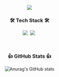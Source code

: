 <p align="center">
<img src="https://capsule-render.vercel.app/api?type=slice&color=000000&height=130&section=header&text=Hyejee%20Kim&fontColor=d83b7c&fontSize=70" />
</p>

<h3 align="center">🛠 Tech Stack 🛠</h3>
<p align="center">
  <img src="https://img.shields.io/badge/Swift-FA7343?style=flat-square&logo=swift&logoColor=white"/></a>&nbsp 
  <img src="https://img.shields.io/badge/C++-00599C?style=flat-square&logo=C%2B%2B&logoColor=white"/></a>&nbsp 
</p>

<br>

<h3 align="center"> 👍 GitHub Stats 👍 </h3>
<div align="center">
  
![Anurag's GitHub stats](https://github-readme-stats.vercel.app/api?username=milsakim&show_icons=true&theme=radical)
</div>
